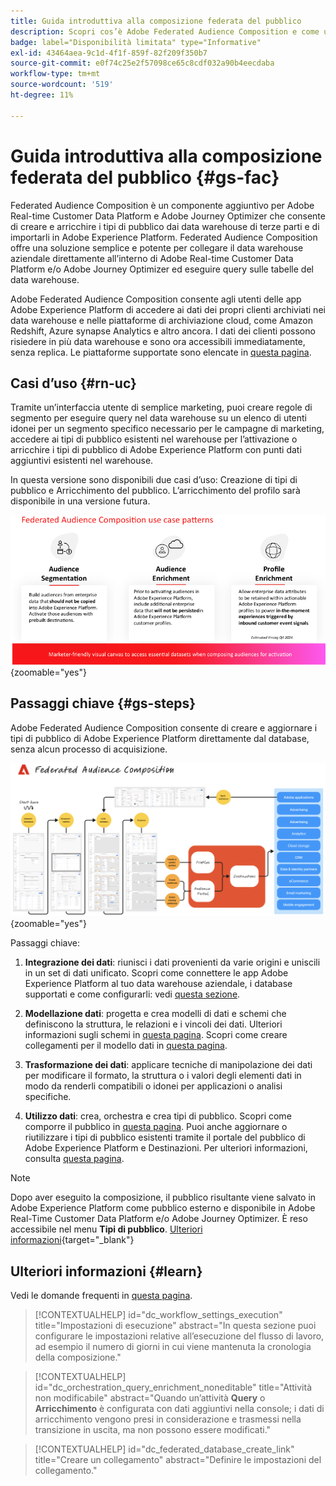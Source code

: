 ```yaml
---
title: Guida introduttiva alla composizione federata del pubblico
description: Scopri cos’è Adobe Federated Audience Composition e come utilizzarlo in Adobe Experience Platform
badge: label="Disponibilità limitata" type="Informative"
exl-id: 43464aea-9c1d-4f1f-859f-82f209f350b7
source-git-commit: e0f74c25e2f57098ce65c8cdf032a90b4eecdaba
workflow-type: tm+mt
source-wordcount: '519'
ht-degree: 11%

---
```


# Guida introduttiva alla composizione federata del pubblico {#gs-fac}

Federated Audience Composition è un componente aggiuntivo per Adobe Real-time Customer Data Platform e Adobe Journey Optimizer che consente di creare e arricchire i tipi di pubblico dai data warehouse di terze parti e di importarli in Adobe Experience Platform. Federated Audience Composition offre una soluzione semplice e potente per collegare il data warehouse aziendale direttamente all’interno di Adobe Real-time Customer Data Platform e/o Adobe Journey Optimizer ed eseguire query sulle tabelle del data warehouse.

Adobe Federated Audience Composition consente agli utenti delle app Adobe Experience Platform di accedere ai dati dei propri clienti archiviati nei data warehouse e nelle piattaforme di archiviazione cloud, come Amazon Redshift, Azure synapse Analytics e altro ancora. I dati dei clienti possono risiedere in più data warehouse e sono ora accessibili immediatamente, senza replica. Le piattaforme supportate sono elencate in [questa pagina](../connections/federated-db.md#supported-db).

## Casi d’uso {#rn-uc}

Tramite un’interfaccia utente di semplice marketing, puoi creare regole di segmento per eseguire query nel data warehouse su un elenco di utenti idonei per un segmento specifico necessario per le campagne di marketing, accedere ai tipi di pubblico esistenti nel warehouse per l’attivazione o arricchire i tipi di pubblico di Adobe Experience Platform con punti dati aggiuntivi esistenti nel warehouse.

In questa versione sono disponibili due casi d’uso: Creazione di tipi di pubblico e Arricchimento del pubblico. L’arricchimento del profilo sarà disponibile in una versione futura.

![diagramma](assets/fac-use-cases.png){zoomable="yes"}

## Passaggi chiave {#gs-steps}

Adobe Federated Audience Composition consente di creare e aggiornare i tipi di pubblico di Adobe Experience Platform direttamente dal database, senza alcun processo di acquisizione.

![diagramma](assets/steps-diagram.png){zoomable="yes"}

Passaggi chiave:

1. **Integrazione dei dati**: riunisci i dati provenienti da varie origini e uniscili in un set di dati unificato. Scopri come connettere le app Adobe Experience Platform al tuo data warehouse aziendale, i database supportati e come configurarli: vedi [questa sezione](../connections/federated-db.md).

2. **Modellazione dati**: progetta e crea modelli di dati e schemi che definiscono la struttura, le relazioni e i vincoli dei dati. Ulteriori informazioni sugli schemi in [questa pagina](../customer/schemas.md). Scopri come creare collegamenti per il modello dati in [questa pagina](../data-management/gs-models.md).

3. **Trasformazione dei dati**: applicare tecniche di manipolazione dei dati per modificare il formato, la struttura o i valori degli elementi dati in modo da renderli compatibili o idonei per applicazioni o analisi specifiche.

4. **Utilizzo dati**: crea, orchestra e crea tipi di pubblico. Scopri come comporre il pubblico in [questa pagina](../compositions/gs-compositions.md). Puoi anche aggiornare o riutilizzare i tipi di pubblico esistenti tramite il portale del pubblico di Adobe Experience Platform e Destinazioni. Per ulteriori informazioni, consulta [questa pagina](../connections/destinations.md).


>[!NOTE]
>
>Dopo aver eseguito la composizione, il pubblico risultante viene salvato in Adobe Experience Platform come pubblico esterno e disponibile in Adobe Real-Time Customer Data Platform e/o Adobe Journey Optimizer. È reso accessibile nel menu **Tipi di pubblico**. [Ulteriori informazioni](https://experienceleague.adobe.com/en/docs/experience-platform/segmentation/ui/audience-portal){target="_blank"}
>



## Ulteriori informazioni {#learn}

<!-- Workflow + Workflow activities-->

Vedi le domande frequenti in [questa pagina](faq.md).

>[!CONTEXTUALHELP]
>id="dc_workflow_settings_execution"
>title="Impostazioni di esecuzione"
>abstract="In questa sezione puoi configurare le impostazioni relative all’esecuzione del flusso di lavoro, ad esempio il numero di giorni in cui viene mantenuta la cronologia della composizione."




>[!CONTEXTUALHELP]
>id="dc_orchestration_query_enrichment_noneditable"
>title="Attività non modificabile"
>abstract="Quando un’attività **Query** o **Arricchimento** è configurata con dati aggiuntivi nella console; i dati di arricchimento vengono presi in considerazione e trasmessi nella transizione in uscita, ma non possono essere modificati."

<!-- Create a link -->

>[!CONTEXTUALHELP]
>id="dc_federated_database_create_link"
>title="Creare un collegamento"
>abstract="Definire le impostazioni del collegamento."
